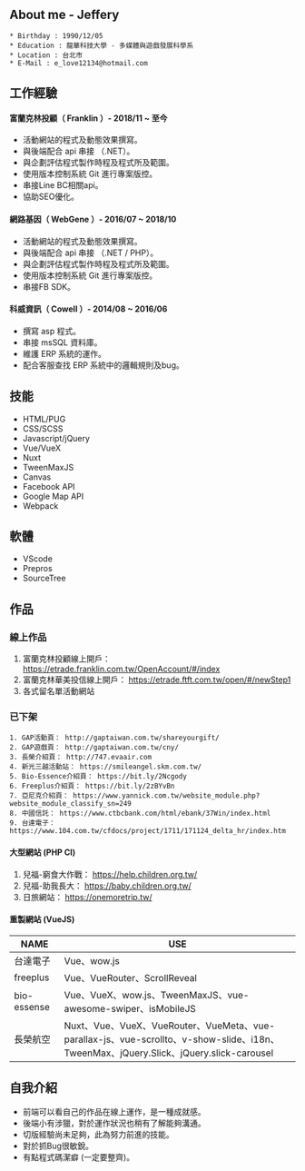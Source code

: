 ## About me - Jeffery

```
* Birthday : 1990/12/05
* Education : 龍華科技大學 - 多媒體與遊戲發展科學系
* Location : 台北市
* E-Mail : e_love12134@hotmail.com
```

## 工作經驗

#### 富蘭克林投顧（ Franklin ）- 2018/11 ~ 至今

* 活動網站的程式及動態效果撰寫。
* 與後端配合 api 串接 （.NET）。
* 與企劃評估程式製作時程及程式所及範圍。
* 使用版本控制系統 Git 進行專案版控。
* 串接Line BC相關api。
* 協助SEO優化。

#### 網路基因（ WebGene ）- 2016/07 ~ 2018/10

* 活動網站的程式及動態效果撰寫。
* 與後端配合 api 串接 （.NET / PHP）。
* 與企劃評估程式製作時程及程式所及範圍。
* 使用版本控制系統 Git 進行專案版控。
* 串接FB SDK。

#### 科威資訊（ Cowell ）- 2014/08 ~ 2016/06

* 撰寫 asp 程式。
* 串接 msSQL 資料庫。
* 維護 ERP 系統的運作。
* 配合客服查找 ERP 系統中的邏輯規則及bug。

## 技能

* HTML/PUG
* CSS/SCSS
* Javascript/jQuery
* Vue/VueX
* Nuxt
* TweenMaxJS
* Canvas
* Facebook API
* Google Map API
* Webpack

## 軟體

* VScode
* Prepros
* SourceTree


## 作品

### 線上作品

1. 富蘭克林投顧線上開戶： https://etrade.franklin.com.tw/OpenAccount/#/index
2. 富蘭克林華美投信線上開戶： https://etrade.ftft.com.tw/open/#/newStep1
3. 各式留名單活動網站

### 已下架
```
1. GAP活動頁： http://gaptaiwan.com.tw/shareyourgift/
2. GAP遊戲頁： http://gaptaiwan.com.tw/cny/
3. 長榮介紹頁： http://747.evaair.com
4. 新光三越活動站： https://smileangel.skm.com.tw/
5. Bio-Essence介紹頁： https://bit.ly/2Ncgody
6. Freeplus介紹頁： https://bit.ly/2zBYvBn
7. 亞尼克介紹頁： https://www.yannick.com.tw/website_module.php?website_module_classify_sn=249
8. 中國信託： https://www.ctbcbank.com/html/ebank/37Win/index.html
9. 台達電子： https://www.104.com.tw/cfdocs/project/1711/171124_delta_hr/index.htm
```

#### 大型網站 (PHP CI)

1. 兒福-窮食大作戰： https://help.children.org.tw/
1. 兒福-助我長大： https://baby.children.org.tw/
1. 日旅網站： https://onemoretrip.tw/

#### 重製網站 (VueJS)

|NAME|USE|
|--|---|
| 台達電子 | Vue、wow.js |
| freeplus | Vue、VueRouter、ScrollReveal |
| bio-essense | Vue、VueX、wow.js、TweenMaxJS、vue-awesome-swiper、isMobileJS |
| 長榮航空 | Nuxt、Vue、VueX、VueRouter、VueMeta、vue-parallax-js、vue-scrollto、v-show-slide、i18n、TweenMax、jQuery.Slick、jQuery.slick-carousel |

## 自我介紹

* 前端可以看自己的作品在線上運作，是一種成就感。
* 後端小有涉獵，對於運作狀況也稍有了解能夠溝通。
* 切版經驗尚未足夠，此為努力前進的技能。
* 對於抓Bug很敏銳。
* 有點程式碼潔癖 (一定要整齊)。
